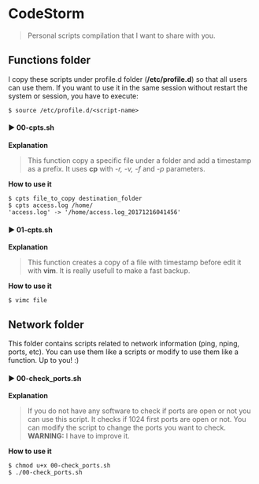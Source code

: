 # CodeStorm

> Personal scripts compilation that I want to share with you.


## Functions folder

I copy these scripts under profile.d folder (**/etc/profile.d**) so that all users can use them.
If you want to use it in the same session without restart the system or session, you have to execute:

~~~~
$ source /etc/profile.d/<script-name>
~~~~

#### :arrow_forward: 00-cpts.sh
**Explanation**
>
> This function copy a specific file under a folder and add a timestamp as a prefix. It uses **cp** with *-r, -v, -f* and *-p* parameters.

**How to use it**

~~~~
$ cpts file_to_copy destination_folder
$ cpts access.log /home/
'access.log' -> '/home/access.log_20171216041456'
~~~~

#### :arrow_forward: 01-cpts.sh
**Explanation**
>
> This function creates a copy of a file with timestamp before edit it with **vim**. It is really usefull to make a fast backup.

**How to use it**

~~~~
$ vimc file
~~~~

## Network folder

This folder contains scripts related to network information (ping, nping, ports, etc). You can use them like a scripts or modify to use them like a function. Up to you! :)

#### :arrow_forward: 00-check_ports.sh
**Explanation**
>
> If you do not have any software to check if ports are open or not you can use this script. It checks if 1024 first ports are open or not. You can modify the script to change the ports you want to check. **WARNING:** I have to improve it.

**How to use it**

~~~~
$ chmod u+x 00-check_ports.sh
$ ./00-check_ports.sh
~~~~
